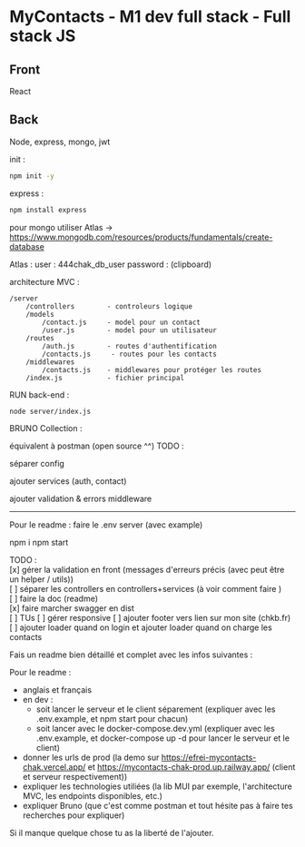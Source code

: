 # MyContacts - M1 dev full stack - Full stack JS

## Front

React

## Back

Node, express, mongo, jwt

init :

```bash
npm init -y
```

express :

```bash
npm install express
```

pour mongo utiliser Atlas -> <https://www.mongodb.com/resources/products/fundamentals/create-database>

Atlas :
user : 444chak_db_user
password : (clipboard)

architecture MVC :

```text
/server
    /controllers        - controleurs logique
    /models
        /contact.js     - model pour un contact
        /user.js        - model pour un utilisateur
    /routes
        /auth.js        - routes d'authentification
        /contacts.js     - routes pour les contacts
    /middlewares
        /contacts.js    - middlewares pour protéger les routes
    /index.js           - fichier principal
```

RUN back-end :

```bash
node server/index.js
```

BRUNO Collection :

équivalent à postman (open source ^^)
TODO :

séparer config

ajouter services (auth, contact)

ajouter validation & errors middleware

----

Pour le readme :
faire le .env server (avec example)

npm i
npm start

TODO :  
[x] gérer la validation en front (messages d'erreurs précis (avec peut être un helper / utils))  
[ ] séparer les controllers en controllers+services (à voir comment faire )  
[ ] faire la doc (readme)  
[x] faire marcher swagger en dist  
[ ] TUs
[ ] gérer responsive
[ ] ajouter footer vers lien sur mon site (chkb.fr)
[ ] ajouter loader quand on login et ajouter loader quand on charge les contacts

Fais un readme bien détaillé et complet avec les infos suivantes :

Pour le readme :

- anglais et français
- en dev :
  - soit lancer le serveur et le client séparement (expliquer avec les .env.example, et npm start pour chacun)
  - soit lancer avec le docker-compose.dev.yml (expliquer avec les .env.example, et docker-compose up -d pour lancer le serveur et le client)
- donner les urls de prod (la demo sur <https://efrei-mycontacts-chak.vercel.app/> et <https://mycontacts-chak-prod.up.railway.app/> (client et serveur respectivement))
- expliquer les technologies utiliées (la lib MUI par exemple, l'architecture MVC, les endpoints disponibles, etc.)
- expliquer Bruno (que c'est comme postman et tout hésite pas à faire tes recherches pour expliquer)

Si il manque quelque chose tu as la liberté de l'ajouter.
